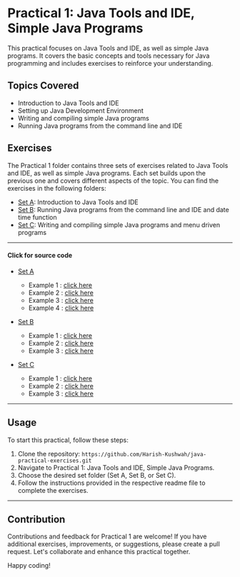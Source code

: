 # Practical 1: Java Tools and IDE, Simple Java Programs

This practical focuses on Java Tools and IDE, as well as simple Java programs. It covers the basic concepts and tools necessary for Java programming and includes exercises to reinforce your understanding.

## Topics Covered

- Introduction to Java Tools and IDE
- Setting up Java Development Environment
- Writing and compiling simple Java programs
- Running Java programs from the command line and IDE

## Exercises

The Practical 1 folder contains three sets of exercises related to Java Tools and IDE, as well as simple Java programs. Each set builds upon the previous one and covers different aspects of the topic. You can find the exercises in the following folders:

- [Set A](./Practical%201/Set%201): Introduction to Java Tools and IDE
- [Set B](./Practical%201/Set%203): Running Java programs from the command line and IDE and date time function
- [Set C](./Practical%201/Set%202): Writing and compiling simple Java programs and menu driven programs

---
#### Click for source code
- [Set A](.\javapractice\practical1) 
  * Example 1 : [click here](./Practical%201/Set%201) 
  * Example 2 : [click here](./Practical%201/Set%201) 
  * Example 3 : [click here](./Practical%201/Set%201) 
  * Example 4 : [click here](./Practical%201/Set%201) 

- [Set B](.\javapractice\practical1) 
  * Example 1 : [click here](./Practical%201/Set%201) 
  * Example 2 : [click here](./Practical%201/Set%201) 
  * Example 3 : [click here](./Practical%201/Set%201) 
  
- [Set C](.\javapractice\practical1) 
  * Example 1 : [click here](./Practical%201/Set%201) 
  * Example 2 : [click here](./Practical%201/Set%201) 
  * Example 3 : [click here](./Practical%201/Set%201) 

---

## Usage

To start this practical, follow these steps:

1. Clone the repository: `https://github.com/Harish-Kushwah/java-practical-exercises.git`
2. Navigate to Practical 1: Java Tools and IDE, Simple Java Programs.
3. Choose the desired set folder (Set A, Set B, or Set C).
4. Follow the instructions provided in the respective readme file to complete the exercises.

---
## Contribution

Contributions and feedback for Practical 1 are welcome! If you have additional exercises, improvements, or suggestions, please create a pull request. Let's collaborate and enhance this practical together.

Happy coding!
